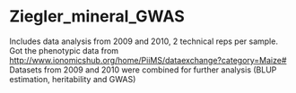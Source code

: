 # Ziegler_mineral_GWAS
Includes data analysis from 2009 and 2010, 2 technical reps per sample. 
Got the phenotypic data from http://www.ionomicshub.org/home/PiiMS/dataexchange?category=Maize#
Datasets from 2009 and 2010 were combined for further analysis (BLUP estimation, heritability and GWAS)
